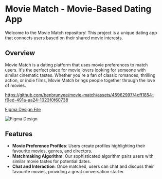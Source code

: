 # Movie Match - Movie-Based Dating App

Welcome to the Movie Match repository! This project is a unique dating app that connects users based on their shared movie interests.

## Overview

Movie Match is a dating platform that uses movie preferences to match users. It's the perfect place for movie lovers looking for someone with similar cinematic tastes. Whether you're a fan of classic romances, thrilling action, or indie films, Movie Match brings people together through the love of movies.

https://github.com/benbrunyee/movie-match/assets/45962997/4cff1854-f9ed-491a-aa24-1023f0f60738

[Figma Design File](https://www.figma.com/file/pOzb8hvVcbkg6BOXaD7VOW/App?type=design&node-id=0%3A1&mode=design&t=b1EP4gSnejygTYuw-1)

![Figma Design](https://github.com/benbrunyee/movie-match/assets/45962997/b0b8b013-b45f-40d4-b0f2-3e343ea96b2c)

## Features

- **Movie Preference Profiles**: Users create profiles highlighting their favourite movies, genres, and directors.
- **Matchmaking Algorithm**: Our sophisticated algorithm pairs users with similar movie tastes for potential dates.
- **Chat and Interaction**: Once matched, users can chat and discuss their favourite movies, providing a great conversation starter.
